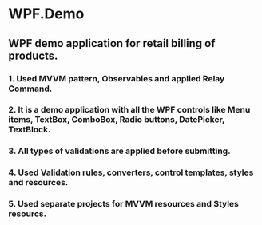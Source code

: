 # WPF.Demo
## WPF demo application for retail billing of products.

### 1. Used MVVM pattern, Observables and applied Relay Command.
### 2. It is a demo application with all the WPF controls like Menu items, TextBox, ComboBox, Radio buttons, DatePicker, TextBlock.  
### 3. All types of validations are applied before submitting.
### 4. Used Validation rules, converters, control templates, styles and resources.
### 5. Used separate projects for MVVM resources and Styles resourcs.

